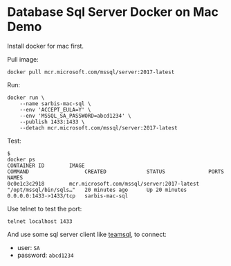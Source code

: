 Database Sql Server Docker on Mac Demo
======================================

Install docker for mac first.

Pull image:

```
docker pull mcr.microsoft.com/mssql/server:2017-latest
```

Run:

```
docker run \
    --name sarbis-mac-sql \
    --env 'ACCEPT_EULA=Y' \
    --env 'MSSQL_SA_PASSWORD=abcd1234' \
    --publish 1433:1433 \
    --detach mcr.microsoft.com/mssql/server:2017-latest
```

Test:

```
$
docker ps
CONTAINER ID        IMAGE                                        COMMAND                  CREATED             STATUS              PORTS                    NAMES
0c0e1c3c2918        mcr.microsoft.com/mssql/server:2017-latest   "/opt/mssql/bin/sqls…"   20 minutes ago      Up 20 minutes       0.0.0.0:1433->1433/tcp   sarbis-mac-sql
```

Use telnet to test the port:

```
telnet localhost 1433
```

And use some sql server client like [teamsql](https://teamsql.io/download?os=osx), to connect:

- user: `SA`
- password: `abcd1234`

